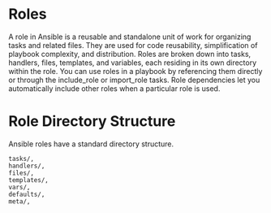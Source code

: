 # Roles

A role in Ansible is a reusable and standalone unit of work for organizing tasks and related files.
They are used for code reusability, simplification of playbook complexity, and distribution.
Roles are broken down into tasks, handlers, files, templates, and variables, each residing in its own directory within the role.
You can use roles in a playbook by referencing them directly or through the include_role or import_role tasks.
Role dependencies let you automatically include other roles when a particular role is used.

# Role Directory Structure
Ansible roles have a standard directory structure. 

```
tasks/, 
handlers/,
files/,
templates/,
vars/,
defaults/,
meta/,
```
